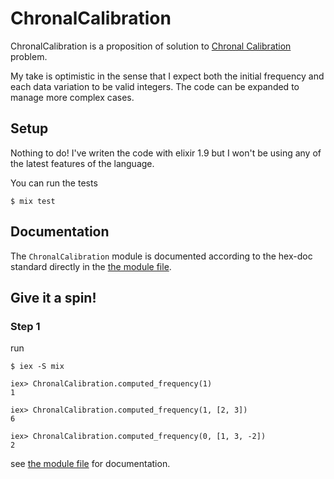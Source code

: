 # ChronalCalibration

ChronalCalibration is a proposition of solution to [Chronal Calibration](https://adventofcode.com/2018/day/1) problem.

My take is optimistic in the sense that I expect both the initial frequency and each data variation to be valid integers. The code can be expanded to manage more complex cases.

## Setup

Nothing to do! I've writen the code with elixir 1.9 but I won't be using any of the latest features of the language.

You can run the tests

```
$ mix test
```

## Documentation

The `ChronalCalibration` module is documented according to the hex-doc standard directly in the [the module file](./lib/chronal_calibration.ex).

## Give it a spin!

### Step 1

run

```
$ iex -S mix

iex> ChronalCalibration.computed_frequency(1)
1

iex> ChronalCalibration.computed_frequency(1, [2, 3])
6

iex> ChronalCalibration.computed_frequency(0, [1, 3, -2])
2
```

see [the module file](./lib/chronal_calibration.ex) for documentation.

